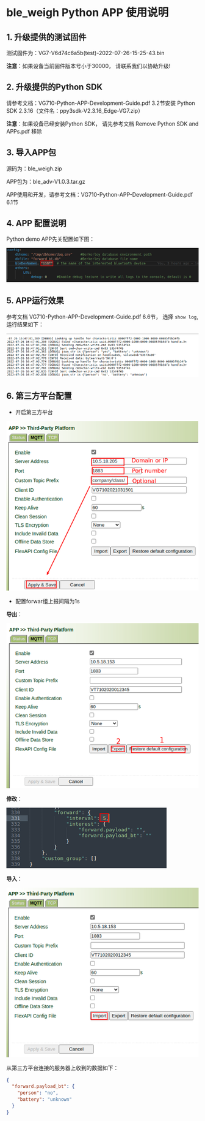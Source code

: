 # ble_weigh Python APP 使用说明

## 1. 升级提供的测试固件

测试固件为：VG7-V6d74c6a5b(test)-2022-07-26-15-25-43.bin

**注意**：如果设备当前固件版本号小于30000， 请联系我们以协助升级!

## 2. 升级提供的Python SDK

请参考文档：VG710-Python-APP-Development-Guide.pdf 3.2节安装 Python SDK 2.3.16（文件名：ppy3sdk-V2.3.16_Edge-VG7.zip）

**注意**：如果设备已经安装Python SDK， 请先参考文档 Remove Python SDK and APPs.pdf 移除

## 3. 导入APP包

源码为：ble_weigh.zip

APP包为：ble_adv-V1.0.3.tar.gz

APP使用和开发，请参考文档：VG710-Python-APP-Development-Guide.pdf 6.1节

## 4. APP 配置说明

Python demo APP先关配置如下图：

![image-20220726134520774](images/image-20220726134520774.png)

## 5. APP运行效果

参考文档 VG710-Python-APP-Development-Guide.pdf 6.6节， 选择 `show log`, 运行结果如下：

![image-20220726165302252](images/image-20220726165302252.png)

## 6. 第三方平台配置

- 开启第三方平台

![image-20211124125319715](images/image-20211124125319715.png)

- 配置forwar组上报间隔为1s

**导出**：

![image-20211116195019655](images/image-20211116195019655.png)

**修改**：

![image-20220726134628949](images/image-20220726134628949.png)

**导入**：

![image-20211116195058335](images/image-20211116195058335.png)

从第三方平台连接的服务器上收到的数据如下：

```json
{
  "forward.payload_bt": {
    "person": "no",
    "battery": "unknown"
  }
}
```







